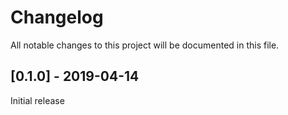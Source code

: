 # Changelog
All notable changes to this project will be documented in this file.

## [0.1.0] - 2019-04-14
Initial release